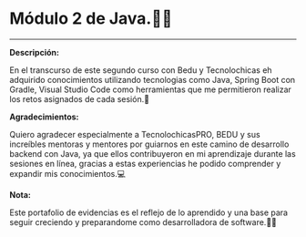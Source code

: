 # Módulo 2 de Java.✍🏻
___

**Descripción:**

En el transcurso de este segundo curso con Bedu y Tecnolochicas eh adquirido conocimientos utilizando tecnologias como Java, Spring Boot con Gradle, Visual Studio Code como herramientas que me permitieron realizar los retos asignados de cada sesión.📝

**Agradecimientos:**

Quiero agradecer especialmente a TecnolochicasPRO, BEDU y sus increíbles mentoras y mentores por guiarnos en este camino de desarrollo backend con Java, ya que ellos contribuyeron en mi aprendizaje durante las sesiones en línea, gracias a estas experiencias he podido comprender y expandir mis conocimientos.💻

**Nota:**

Este portafolio de evidencias es el reflejo de lo aprendido y una base para seguir creciendo y preparandome como desarrolladora de software.🙌🏻
